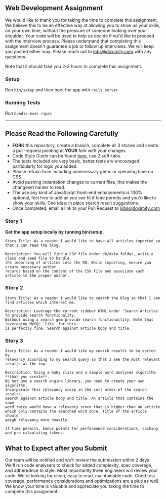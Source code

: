## Web Development Assignment

We would like to thank you for taking the time to complete this assignment. We believe this to be an effective way at allowing you to show us your skills, on your own time, without the pressure of someone looking over your shoulder. Your code will be used to help us decide if we'd like to proceed with the interview process. Please understand that completing this assignment doesn't guarantee a job or follow up interviews. We will keep you posted either way. Please reach out to jobs@doximity.com with any questions.

Note that it should take you 2-3 hours to complete this assignment.


### Setup

Run `bin/setup` and then boot the app with `rails server`

### Running Tests

Run `bundle exec rspec`

------------

## Please Read the Following Carefully

* **FORK** this repository, create a branch, complete all 3 stories and create a pull-request pointing at ****YOUR**** fork with your changes.
* Code Style Guide can be found [here](https://github.com/bbatsov/ruby-style-guide), use 2 soft-tabs.
* The tests included are very basic, better tests are encouraged particularly for logic you added.
* Please refrain from including unnecessary gems or spending time on CSS.
* Avoid pushing indentation changes to current files, this makes the changeset harder to read.
* The use any kind of JavaScript front-end enhacements is 100% optional, feel free to add as you see fit if time permits and you'd like to show your skills. One idea: in place search result suggestions.
* Once completed, email a link to your Pull Request to jobs@doximity.com


### Story 1

**Get the app setup locally by running bin/setup.**

```
Story Title: As a reader I would like to have all articles imported so that I can read the blog.

Description: You will find a CSV file under db/data folder, write a class and seed file to handle
the importing of articles into the DB. While importing, ensure you create necessary author
records based on the content of the CSV file and associate each article to the proper author.
```

### Story 2
```
Story Title: As a reader I would like to search the blog so that I can find articles which interest me.

Description: Leverage the current sidebar HTML under 'Search Articles' to provide search functionality.
Without using a search gem provide search functionallity. Note that leveraging MySQL `like` for this
is perfectly fine. Search against article body and title.
```

### Story 3
```
Story Title: As a reader I would like my search results to be sorted by
relevancy according to my search query so that I see the most relevant
results at the top.

Description: Using a Ruby class and a simple word analyses algorithm **that you create**.
Do not use a search engine library, you need to create your own algorithm.
Incorporate this relevancy score in the sort order of the search results.
Search against article body and title. An article that contains the same
word twice would have a relevancy score that is higher than an article
which only contains the searched word once. Title of the article should
weigh relevancy more heavily.

If time permits, bonus points for performance considerations, caching and pre-calculating tokens.
```

## What to Expect after you Submit

Our team will be notified and we'll review the submission within 2 days. We'll run code analysers to check for added complexity, spec coverage, and adherednce to style. Most importantly three engineers will review your code. We're looking for clean, easy to read, maintainable code. Good test coverage, performance considerations and optimizations are a plus as well. We know your time is valuable and appreciate you taking the time to complete this assignment.

